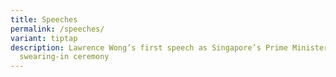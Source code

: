 ```yaml
---
title: Speeches
permalink: /speeches/
variant: tiptap
description: Lawrence Wong’s first speech as Singapore’s Prime Minister at
  swearing-in ceremony
---
```

<p></p>